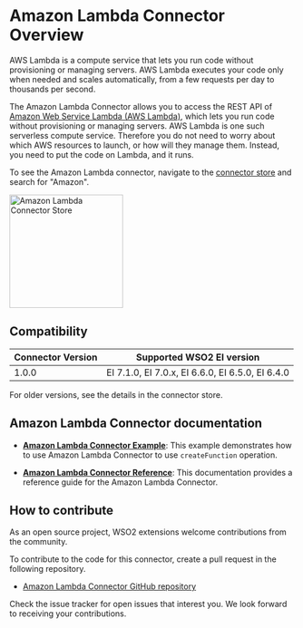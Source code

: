 # Amazon Lambda Connector Overview

AWS Lambda is a compute service that lets you run code without provisioning or managing servers. AWS Lambda executes your code only when needed and scales automatically, from a few requests per day to thousands per second.

The Amazon Lambda Connector allows you to access the REST API of [Amazon Web Service Lambda (AWS Lambda)](https://docs.aws.amazon.com/lambda/latest/dg/welcome.html), which lets you run code without provisioning or managing servers. AWS Lambda is one such serverless compute service. Therefore you do not need to worry about which AWS resources to launch, or how will they manage them. Instead, you need to put the code on Lambda, and it runs.

To see the Amazon Lambda connector, navigate to the [connector store](https://store.wso2.com/store/assets/esbconnector/list) and search for "Amazon".

<img src="{{base_path}}/assets/img/integrate/connectors/amazon-lambda-store.png" title="Amazon Lambda Connector Store" width="200" alt="Amazon Lambda Connector Store"/>

## Compatibility

| Connector Version | Supported WSO2 EI version |
| ------------- |-------------|
| 1.0.0    | EI 7.1.0, EI 7.0.x, EI 6.6.0, EI 6.5.0, EI 6.4.0 |

For older versions, see the details in the connector store.

## Amazon Lambda Connector documentation

* **[Amazon Lambda Connector Example]({{base_path}}/reference/connectors/amazonlambda-connector/amazonlambda-connector-example/)**: This example demonstrates how to use Amazon Lambda Connector to use `createFunction` operation. 

* **[Amazon Lambda Connector Reference]({{base_path}}/reference/connectors/amazonlambda-connector/amazonlambda-connector-config/)**: This documentation provides a reference guide for the Amazon Lambda Connector.

## How to contribute

As an open source project, WSO2 extensions welcome contributions from the community. 

To contribute to the code for this connector, create a pull request in the following repository. 

* [Amazon Lambda Connector GitHub repository](https://github.com/wso2-extensions/esb-connector-amazonlambda)

Check the issue tracker for open issues that interest you. We look forward to receiving your contributions.
